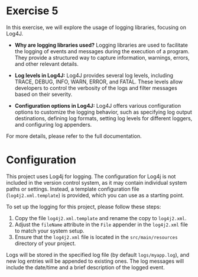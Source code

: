 # Exercise 5

In this exercise, we will explore the usage of logging libraries, focusing on Log4J.

- **Why are logging libraries used?**
  Logging libraries are used to facilitate the logging of events and messages during the execution of a program. They provide a structured way to capture information, warnings, errors, and other relevant details.

- **Log levels in Log4J:**
  Log4J provides several log levels, including TRACE, DEBUG, INFO, WARN, ERROR, and FATAL. These levels allow developers to control the verbosity of the logs and filter messages based on their severity.

- **Configuration options in Log4J:**
  Log4J offers various configuration options to customize the logging behavior, such as specifying log output destinations, defining log formats, setting log levels for different loggers, and configuring log appenders.

For more details, please refer to the full documentation.

# Configuration

This project uses Log4j for logging. The configuration for Log4j is not included in the version control system, as it may contain individual system paths or settings. Instead, a template configuration file (`log4j2.xml.template`) is provided, which you can use as a starting point.

To set up the logging for this project, please follow these steps:

1. Copy the file `log4j2.xml.template` and rename the copy to `log4j2.xml`.
2. Adjust the `fileName` attribute in the `File` appender in the `log4j2.xml` file to match your system setup.
3. Ensure that the `log4j2.xml` file is located in the `src/main/resources` directory of your project.

Logs will be stored in the specified log file (by default `logs/myapp.log`), and new log entries will be appended to existing ones. The log messages will include the date/time and a brief description of the logged event.